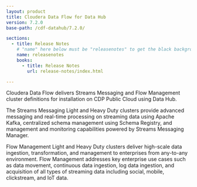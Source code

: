 ```yaml
---
layout: product
title: Cloudera Data Flow for Data Hub
version: 7.2.0
base-path: /cdf-datahub/7.2.0/

sections:
  - title: Release Notes
    # "name" here below must be "releasenotes" to get the black background
    name: releasenotes
    books:
      - title: Release Notes
        url: release-notes/index.html

---
```


Cloudera Data Flow delivers Streams Messaging and Flow Management
cluster definitions for installation on CDP Public Cloud using Data Hub.

The Streams Messaging Light and Heavy Duty clusters provide advanced
messaging and real-time processing on streaming data using Apache Kafka,
centralized schema management using Schema Registry, and management and
monitoring capabilities powered by Streams Messaging Manager.

Flow Management Light and Heavy Duty clusters deliver high-scale data
ingestion, transformation, and management to enterprises from any-to-any
environment. Flow Management addresses key enterprise use cases such as
data movement, continuous data ingestion, log data ingestion, and
acquisition of all types of streaming data including social, mobile,
clickstream, and IoT data.
